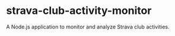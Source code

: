 # strava-club-activity-monitor
A Node.js application to monitor and analyze Strava club activities.
